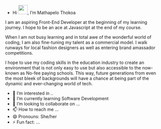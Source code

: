 - Hi <img src="https://raw.githubusercontent.com/MartinHeinz/MartinHeinz/master/wave.gif" width="30px">, I’m Mathapelo Thokoa

I am an aspiring Front-End Developer at the beginning of my learning journey. I hope to be an ace at Javascript at the end of my course.

When I am not busy learning and in total awe of the wonderful world of coding, I am also fine-tuning  my talent as a commercial model. I walk runways for local fashion designers as well as entering brand amassador competitions.

I hope to use my coding skills in the education industry to create an environment that is not only easy to use but also accessible to the now-known as No-fee paying schools. This way, future generations from even the most bleek of backgrounds will have a chance at being part of the dynamic and ever-changing world of tech. 

- 👀 I’m interested in ..
- 🌱 I’m currently learning Software Development
- 💞️ I’m looking to collaborate on ...
- 📫 How to reach me ...
- 😄 Pronouns: She/her
- ⚡ Fun fact: ...

<!---
MathapeloT/MathapeloT is a ✨ special ✨ repository because its `README.md` (this file) appears on your GitHub profile.
You can click the Preview link to take a look at your changes.
--->
